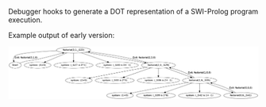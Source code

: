 Debugger hooks to generate a DOT representation of a SWI-Prolog program execution.

Example output of early version:

![Factorial Example](https://github.com/ljcoomber/prolog-dot-trace/raw/master/examples/factorial.png "Factorial Example")